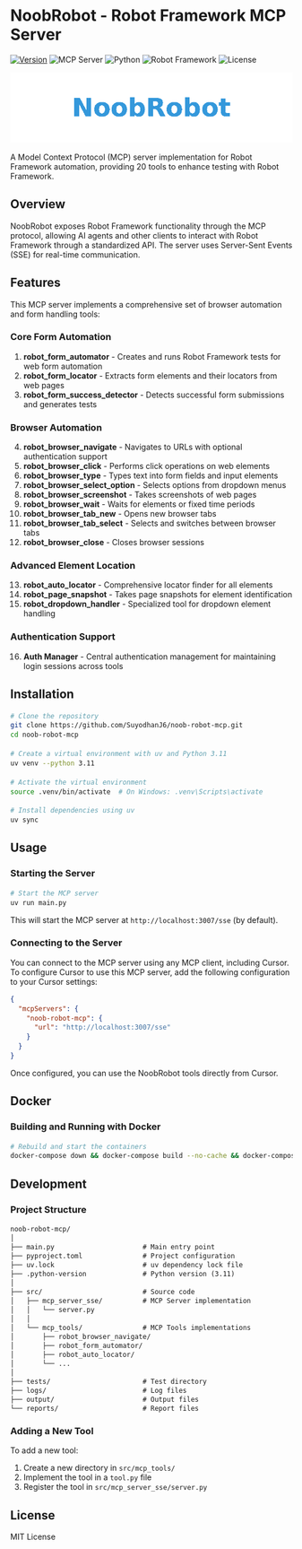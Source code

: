 # NoobRobot - Robot Framework MCP Server

[![Version](https://img.shields.io/badge/Version-v0.2.1-brightgreen)](https://github.com/SuyodhanJ6/noob-robot-mcp/releases/tag/v0.2.1)
![MCP Server](https://img.shields.io/badge/MCP-Server-blue)
![Python](https://img.shields.io/badge/Python-3.11-yellow)
![Robot Framework](https://img.shields.io/badge/Robot%20Framework-6.1-red)
![License](https://img.shields.io/badge/License-MIT-green)

<p align="center">
  <img src="assets/robot-mcp-demo.gif" alt="NoobRobot MCP Server" width="600">
</p>

A Model Context Protocol (MCP) server implementation for Robot Framework automation, providing 20 tools to enhance testing with Robot Framework.

## Overview

NoobRobot exposes Robot Framework functionality through the MCP protocol, allowing AI agents and other clients to interact with Robot Framework through a standardized API. The server uses Server-Sent Events (SSE) for real-time communication.

## Features

This MCP server implements a comprehensive set of browser automation and form handling tools:

### Core Form Automation
1. **robot_form_automator** - Creates and runs Robot Framework tests for web form automation
2. **robot_form_locator** - Extracts form elements and their locators from web pages
3. **robot_form_success_detector** - Detects successful form submissions and generates tests

### Browser Automation
4. **robot_browser_navigate** - Navigates to URLs with optional authentication support
5. **robot_browser_click** - Performs click operations on web elements
6. **robot_browser_type** - Types text into form fields and input elements
7. **robot_browser_select_option** - Selects options from dropdown menus
8. **robot_browser_screenshot** - Takes screenshots of web pages
9. **robot_browser_wait** - Waits for elements or fixed time periods
10. **robot_browser_tab_new** - Opens new browser tabs
11. **robot_browser_tab_select** - Selects and switches between browser tabs
12. **robot_browser_close** - Closes browser sessions

### Advanced Element Location
13. **robot_auto_locator** - Comprehensive locator finder for all elements
14. **robot_page_snapshot** - Takes page snapshots for element identification
15. **robot_dropdown_handler** - Specialized tool for dropdown element handling

### Authentication Support
16. **Auth Manager** - Central authentication management for maintaining login sessions across tools

## Installation

```bash
# Clone the repository
git clone https://github.com/SuyodhanJ6/noob-robot-mcp.git
cd noob-robot-mcp

# Create a virtual environment with uv and Python 3.11
uv venv --python 3.11

# Activate the virtual environment
source .venv/bin/activate  # On Windows: .venv\Scripts\activate

# Install dependencies using uv
uv sync
```

## Usage

### Starting the Server

```bash
# Start the MCP server
uv run main.py
```

This will start the MCP server at `http://localhost:3007/sse` (by default).

### Connecting to the Server

You can connect to the MCP server using any MCP client, including Cursor. To configure Cursor to use this MCP server, add the following configuration to your Cursor settings:

```json
{
  "mcpServers": {
    "noob-robot-mcp": {
      "url": "http://localhost:3007/sse"
    }
  }
}
```

Once configured, you can use the NoobRobot tools directly from Cursor.

## Docker

### Building and Running with Docker

```bash
# Rebuild and start the containers
docker-compose down && docker-compose build --no-cache && docker-compose up
```

## Development

### Project Structure

```
noob-robot-mcp/
│
├── main.py                      # Main entry point
├── pyproject.toml               # Project configuration
├── uv.lock                      # uv dependency lock file
├── .python-version              # Python version (3.11)
│
├── src/                         # Source code
│   ├── mcp_server_sse/          # MCP Server implementation
│   │   └── server.py
│   │
│   └── mcp_tools/               # MCP Tools implementations
│       ├── robot_browser_navigate/
│       ├── robot_form_automator/
│       ├── robot_auto_locator/
│       └── ...
│
├── tests/                       # Test directory
├── logs/                        # Log files
├── output/                      # Output files
└── reports/                     # Report files
```

### Adding a New Tool

To add a new tool:

1. Create a new directory in `src/mcp_tools/`
2. Implement the tool in a `tool.py` file
3. Register the tool in `src/mcp_server_sse/server.py`

## License

MIT License

